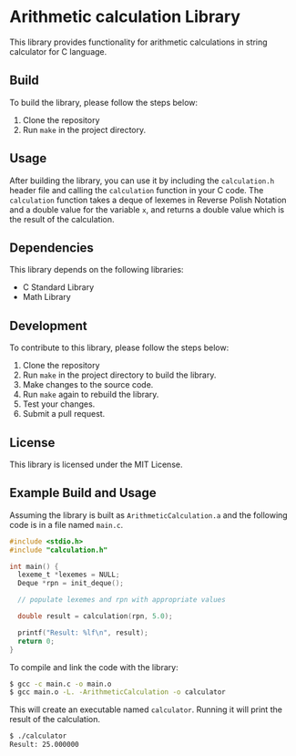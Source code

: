 # Arithmetic calculation Library

This library provides functionality for arithmetic calculations in string calculator for C language.

## Build

To build the library, please follow the steps below:
1. Clone the repository
2. Run `make` in the project directory.

## Usage

After building the library, you can use it by including the `calculation.h` header file and calling the `calculation` function in your C code. The `calculation` function takes a deque of lexemes in Reverse Polish Notation and a double value for the variable `x`, and returns a double value which is the result of the calculation.

## Dependencies

This library depends on the following libraries:
* C Standard Library
* Math Library

## Development

To contribute to this library, please follow the steps below:
1. Clone the repository
2. Run `make` in the project directory to build the library.
3. Make changes to the source code.
4. Run `make` again to rebuild the library.
5. Test your changes.
6. Submit a pull request.

## License

This library is licensed under the MIT License.

## Example Build and Usage

Assuming the library is built as `ArithmeticCalculation.a` and the following code is in a file named `main.c`.

```c
#include <stdio.h>
#include "calculation.h"

int main() {
  lexeme_t *lexemes = NULL;
  Deque *rpn = init_deque();

  // populate lexemes and rpn with appropriate values

  double result = calculation(rpn, 5.0);

  printf("Result: %lf\n", result);
  return 0;
}
```

To compile and link the code with the library:

```bash
$ gcc -c main.c -o main.o
$ gcc main.o -L. -ArithmeticCalculation -o calculator
```

This will create an executable named `calculator`. Running it will print the result of the calculation.

```bash
$ ./calculator
Result: 25.000000
```